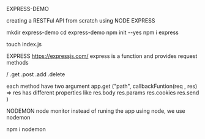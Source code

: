 EXPRESS-DEMO

creating a RESTFul API from scratch using NODE EXPRESS

mkdir express-demo
cd express-demo
npm init --yes
npm i express

touch index.js


EXPRESS
https://expressjs.com/
express is a function and provides request methods 

/ .get .post .add .delete

each method have two argument 
app.get ("path", callbackFuntion(req , res) => 
res has different properties like res.body res.params res.cookies res.send
)


NODEMON node monitor
instead of runing the app using node, we use nodemon

npm i nodemon